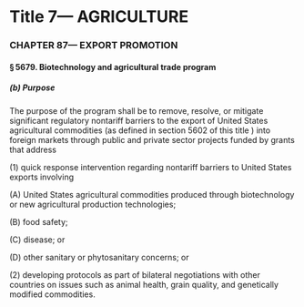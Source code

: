 
# Title 7— AGRICULTURE
### CHAPTER 87— EXPORT PROMOTION
#### § 5679. Biotechnology and agricultural trade program
##### (b) Purpose

The purpose of the program shall be to remove, resolve, or mitigate significant regulatory nontariff barriers to the export of United States agricultural commodities (as defined in section 5602 of this title ) into foreign markets through public and private sector projects funded by grants that address

(1) quick response intervention regarding nontariff barriers to United States exports involving

(A) United States agricultural commodities produced through biotechnology or new agricultural production technologies;

(B) food safety;

(C) disease; or

(D) other sanitary or phytosanitary concerns; or

(2) developing protocols as part of bilateral negotiations with other countries on issues such as animal health, grain quality, and genetically modified commodities.
